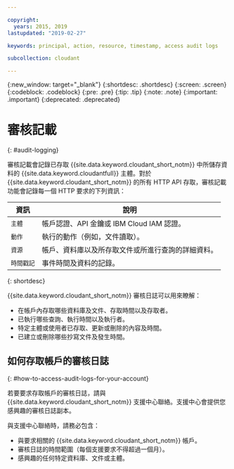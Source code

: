 ```yaml
---

copyright:
  years: 2015, 2019
lastupdated: "2019-02-27"

keywords: principal, action, resource, timestamp, access audit logs

subcollection: cloudant

---
```


{:new_window: target="_blank"}
{:shortdesc: .shortdesc}
{:screen: .screen}
{:codeblock: .codeblock}
{:pre: .pre}
{:tip: .tip}
{:note: .note}
{:important: .important}
{:deprecated: .deprecated}

<!-- Acrolinx: 2017-05-10 -->

# 審核記載
{: #audit-logging}

審核記載會記錄已存取 {{site.data.keyword.cloudant_short_notm}} 中所儲存資料的 {{site.data.keyword.cloudantfull}} 主體。對於 {{site.data.keyword.cloudant_short_notm}} 的所有 HTTP API 存取，審核記載功能會記錄每一個 HTTP 要求的下列資訊：

資訊        | 說明
------------|------------
`主體` | 帳戶認證、API 金鑰或 IBM Cloud IAM 認證。
`動作` | 執行的動作（例如，文件讀取）。
`資源` | 帳戶、資料庫以及所存取文件或所進行查詢的詳細資料。
`時間戳記` |事件時間及資料的記錄。
{: shortdesc}

{{site.data.keyword.cloudant_short_notm}} 審核日誌可以用來瞭解：

- 在帳戶內存取哪些資料庫及文件、存取時間以及存取者。
- 已執行哪些查詢、執行時間以及執行者。
- 特定主體或使用者已存取、更新或刪除的內容及時間。
- 已建立或刪除哪些抄寫文件及發生時間。



## 如何存取帳戶的審核日誌
{: #how-to-access-audit-logs-for-your-account}

若要要求存取帳戶的審核日誌，請與 {{site.data.keyword.cloudant_short_notm}} 支援中心聯絡。支援中心會提供您感興趣的審核日誌副本。

與支援中心聯絡時，請務必包含：

- 與要求相關的 {{site.data.keyword.cloudant_short_notm}} 帳戶。
- 審核日誌的時間範圍（每個支援要求不得超過一個月）。
- 感興趣的任何特定資料庫、文件或主體。
